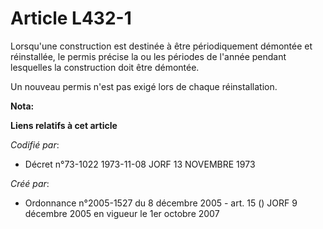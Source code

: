# Article L432-1

Lorsqu'une construction est destinée à être périodiquement démontée et réinstallée, le permis précise la ou les périodes de
l'année pendant lesquelles la construction doit être démontée.

Un nouveau permis n'est pas exigé lors de chaque réinstallation.

**Nota:**



**Liens relatifs à cet article**

_Codifié par_:

  - Décret n°73-1022 1973-11-08 JORF 13 NOVEMBRE 1973

_Créé par_:

  - Ordonnance n°2005-1527 du 8 décembre 2005 - art. 15 () JORF 9 décembre 2005 en vigueur le 1er octobre 2007
